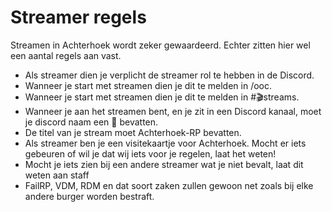 # Streamer regels

Streamen in Achterhoek wordt zeker gewaardeerd. Echter zitten hier wel een aantal regels aan vast.

- Als streamer dien je verplicht de streamer rol te hebben in de Discord.
- Wanneer je start met streamen dien je dit te melden in /ooc.
- Wanneer je start met streamen dien je dit te melden in #🎬streams.
- Wanneer je aan het streamen bent, en je zit in een Discord kanaal, moet je discord naam een 🔴 bevatten.
- De titel van je stream moet Achterhoek-RP bevatten.
- Als streamer ben je een visitekaartje voor Achterhoek. Mocht er iets gebeuren of wil je dat wij iets voor je regelen, laat het weten!
- Mocht je iets zien bij een andere streamer wat je niet bevalt, laat dit weten aan staff
- FailRP, VDM, RDM en dat soort zaken zullen gewoon net zoals bij elke andere burger worden bestraft.